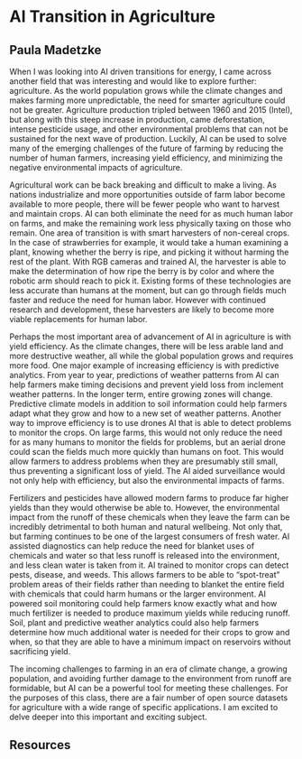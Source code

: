 # AI Transition in Agriculture
## Paula Madetzke

When I was looking into AI driven transitions for energy, I came across another field that was interesting and would like to explore further: agriculture. As the world population grows while the climate changes and makes farming more unpredictable, the need for smarter agriculture could not be greater. Agriculture production tripled between 1960 and 2015 (Intel), but along with this steep increase in production, came deforestation, intense pesticide usage, and other environmental problems that can not be sustained for the next wave of production. Luckily, AI can be used to solve many of the emerging challenges of the future of farming by reducing the number of human farmers, increasing yield efficiency, and minimizing the negative environmental impacts of agriculture.

Agricultural work can be back breaking and difficult to make a living. As nations industrialize and more opportunities outside of farm labor become available to more people, there will be fewer people who want to harvest and maintain crops. AI can both eliminate the need for as much human labor on farms, and make the remaining work less physically taxing on those who remain. One area of transition is with smart harvesters of non-cereal crops. In the case of strawberries for example, it would take a human examining a plant, knowing whether the berry is ripe, and picking it without harming the rest of the plant. With RGB cameras and trained AI, the harvester is able to make the determination of how ripe the berry is by color and where the robotic arm should reach to pick it. Existing forms of these technologies are less accurate than humans at the moment, but can go through fields much faster and reduce the need for human labor. However with continued research and development, these harvesters are likely to become more viable replacements for human labor.

Perhaps the most important area of advancement of AI in agriculture is with yield efficiency. As the climate changes, there will be less arable land and more destructive weather, all while the global population grows and requires more food. One major example of increasing efficiency is with predictive analytics. From year to year, predictions of weather patterns from AI can help farmers make timing decisions and prevent yield loss from inclement weather patterns. In the longer term, entire growing zones will change. Predictive climate models in addition to soil information could help farmers adapt what they grow and how to a new set of weather patterns. Another way to improve efficiency is to use drones AI that is able to detect problems to monitor the crops. On large farms, this would not only reduce the need for as many humans to monitor the fields for problems, but an aerial drone could scan the fields much more quickly than humans on foot. This would allow farmers to address problems when they are presumably still small, thus preventing a significant loss of yield. The AI aided surveillance would not only help with efficiency, but also the environmental impacts of farms.

Fertilizers and pesticides have allowed modern farms to produce far higher yields than they would otherwise be able to. However, the environmental impact from the runoff of these chemicals when they leave the farm can be incredibly detrimental to both human and natural wellbeing. Not only that, but farming continues to be one of the largest consumers of fresh water. AI assisted diagnostics can help reduce the need for blanket uses of chemicals and water so that less runoff is released into the environment, and less clean water is taken from it. AI trained to monitor crops can detect pests, disease, and weeds. This allows farmers to be able to “spot-treat” problem areas of their fields rather than needing to blanket the entire field with chemicals that could harm humans or the larger environment. AI powered soil monitoring could help farmers know exactly what and how much fertilizer is needed to produce maximum yields while reducing runoff. Soil, plant and predictive weather analytics could also help farmers determine how much additional water is needed for their crops to grow and when, so that they are able to have a minimum impact on reservoirs without sacrificing yield.

The incoming challenges to farming in an era of climate change, a growing population, and avoiding further damage to the environment from runoff are formidable, but AI can be a powerful tool for meeting these challenges. For the purposes of this class, there are a fair number of open source datasets for agriculture with a wide range of specific applications. I am excited to delve deeper into this important and exciting subject.
    








## Resources

[^1]: Online resource <https://www.forbes.com/sites/cognitiveworld/2019/07/05/how-ai-is-transforming-agriculture/?sh=6c635c244ad1>

[^2]: Online resource <https://medium.com/neuromation-blog/ai-in-agriculture-49c0ea0e2b48>

[^3]: Online resource <https://www.washingtonpost.com/news/national/wp/2019/02/17/feature/inside-the-race-to-replace-farmworkers-with-robots/?noredirect=on&utm_term=.70819da05b7>

[^4]: Online resource <https://www.intel.com/content/www/us/en/big-data/article/agriculture-harvests-big-data.html>

[^5]: Online resource <https://borgenproject.org/ai-usage-in-agriculture/>

[^6]: Online resource <https://lionbridge.ai/datasets/14-free-agriculture-datasets-for-machine-learning/>